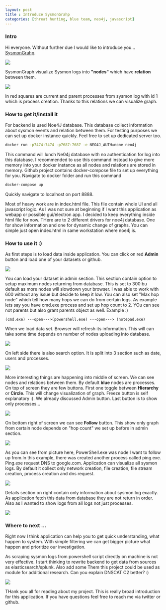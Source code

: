 ```yaml
---
layout: post
title : Introduce SysmonGrahp
categories: [threat hunting, blue team, neo4j, javascript]
---
```


### Intro
Hi everyone. Without further due I would like to introduce you... [SysmonGrahp](https://github.com/spyx/SysmonGrahp). 

![](/images/sysmongrahp/screenshot.png)

SysmonGraph visualize Sysmon logs into **"nodes"** which have **relation** between them. 

![](/images/sysmongrahp/process2.png)

In red squares are current and parent processes from sysmon log with id 1 which is process creation. Thanks to this relations we can visualize graph.


### How to get it/install it

For backend is used Noe4J database. This database collect information about sysmon events and relation between them. For testing purposes we can set up docker instance quickly. Feel free to set up dedicated server too.

```bash
docker run -p7474:7474 -p7687:7687 -e NEO4J_AUTH=none neo4j
```

This command will lunch Ne04j database with no authentication for log into this database. I recommended to use this command instead to give more memory into your docker instance as all nodes and relations are stored in memory. Github project contains docker-compose file to set up everything for you. Navigate to docker folder and run this command

```bash
docker-compose up
```

Quickly navigate to localhost on port 8888.

Most of heavy work are in index.html file. This file contain whole UI and all javascript logic. As I was not sure at beginning if I want this application as webapp or possible gui/electron app. I decided to keep everything inside html file for now. THere are to 2 different drivers for noe4j database. One for show information and one for dynamic change of graphs. You can simple just open index.html in same workstation where noe4j is. 

### How to use it :) 

As first steps is to load data inside application. You can click on red **Admin** button and load one of your datasets or github.

![](/images/sysmongrahp/admin.png)

You can load your dataset in admin section. This section contain option to setup maximum nodes returning from database. This is set to 300 bu default as more nodes will slowdown your browser. I was able to work with 600 without any issue but decide to keep it low. You can also set "Max hop node" which tell how many hops we can do from certain logs. As example lets say you have cmd.exe process and set up hop count to 2. YOu can see not parents but also grant parents object as well. Example :) 

```
(cmd.exe) ---open--->(powershell.exe) ---open---> (notepad.exe)
```

When we load data set. Browser will refresh its information. This will can take some time depends on number of nodes uploading into database.  

![](/images/sysmongrahp/search.png)

On left side there is also search option. It is split into 3 section such as date, users and processes.

![](/images/sysmongrahp/main.png)

More interesting things are happening into middle of screen. We can see nodes and relations between them. By default **blue** nodes are processes.
On top of screen they are few buttons. First one toggle between **Hierarchy** or **Circle**. This will change visualization of graph. Freeze button is self explanatory :). We already discussed Admin button. Last button is to show only processes...  

![](/images/sysmongrahp/procceses.png)

On bottom right of screen we can see **Follow** button. This show only graph from certain node depends on "hop count" we set up before in admin section.

![](/images/sysmongrahp/detail.png)

As you can see from picture here, PowerShell.exe was node I want to follow up from.In this example, there was created another process called ping.exe. Ping.exe request DNS to google.com. Application can visualize all sysmon logs. By default it collect only network creation, file creation, file stream creation, process creation and dns request.

![](/images/sysmongrahp/details.png)

Details section on right contain only information about sysmon log exactly. As application fetch this data from database they are not return in order. Also as I wanted to show logs from all logs not just processes.

![](/images/sysmongrahp/dns.png)


### Where to next ...

Right now I think application can help you to get quick understanding, what happen to system. With simple filtering we can get bigger picture what happen and prioritize our investigation.

As scraping sysmon logs from powershell script directly on machine is not very effective. I start thinking to rewrite backend to get data from sources as elasticsearch/splunk. Also add some  Them this project could be used as module for additional research. Can you explain DNSCAT C2 better? :) 

![](/images/sysmongrahp/dnscat.png)

THank you all for reading about my project. This is really broad introduction for this application. If you have questions feel free to reach me via twitter or github. 

